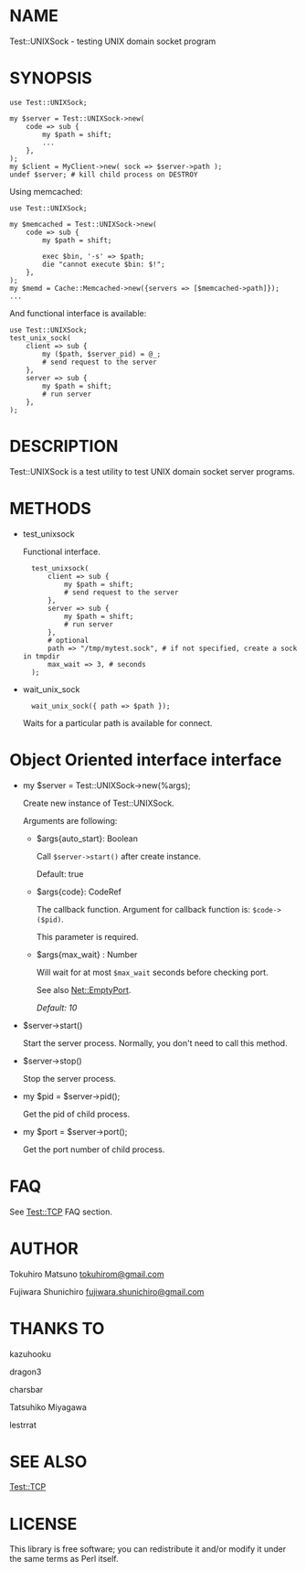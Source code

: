 # NAME

Test::UNIXSock - testing UNIX domain socket program

# SYNOPSIS

    use Test::UNIXSock;

    my $server = Test::UNIXSock->new(
        code => sub {
            my $path = shift;
            ...
        },
    );
    my $client = MyClient->new( sock => $server->path );
    undef $server; # kill child process on DESTROY

Using memcached:

    use Test::UNIXSock;

    my $memcached = Test::UNIXSock->new(
        code => sub {
            my $path = shift;

            exec $bin, '-s' => $path;
            die "cannot execute $bin: $!";
        },
    );
    my $memd = Cache::Memcached->new({servers => [$memcached->path]});
    ...

And functional interface is available:

    use Test::UNIXSock;
    test_unix_sock(
        client => sub {
            my ($path, $server_pid) = @_;
            # send request to the server
        },
        server => sub {
            my $path = shift;
            # run server
        },
    );

# DESCRIPTION

Test::UNIXSock is a test utility to test UNIX domain socket server programs.

# METHODS

- test\_unixsock

    Functional interface.

        test_unixsock(
            client => sub {
                my $path = shift;
                # send request to the server
            },
            server => sub {
                my $path = shift;
                # run server
            },
            # optional
            path => "/tmp/mytest.sock", # if not specified, create a sock in tmpdir
            max_wait => 3, # seconds
        );

- wait\_unix\_sock

        wait_unix_sock({ path => $path });

    Waits for a particular path is available for connect.

# Object Oriented interface interface

- my $server = Test::UNIXSock->new(%args);

    Create new instance of Test::UNIXSock.

    Arguments are following:

    - $args{auto\_start}: Boolean

        Call `$server->start()` after create instance.

        Default: true

    - $args{code}: CodeRef

        The callback function. Argument for callback function is: `$code->($pid)`.

        This parameter is required.

    - $args{max\_wait} : Number

        Will wait for at most `$max_wait` seconds before checking port.

        See also [Net::EmptyPort](https://metacpan.org/pod/Net::EmptyPort).

        _Default: 10_

- $server->start()

    Start the server process. Normally, you don't need to call this method.

- $server->stop()

    Stop the server process.

- my $pid = $server->pid();

    Get the pid of child process.

- my $port = $server->port();

    Get the port number of child process.

# FAQ

See [Test::TCP](https://metacpan.org/pod/Test::TCP) FAQ section.

# AUTHOR

Tokuhiro Matsuno <tokuhirom@gmail.com>

Fujiwara Shunichiro <fujiwara.shunichiro@gmail.com>

# THANKS TO

kazuhooku

dragon3

charsbar

Tatsuhiko Miyagawa

lestrrat

# SEE ALSO

[Test::TCP](https://metacpan.org/pod/Test::TCP)

# LICENSE

This library is free software; you can redistribute it and/or modify
it under the same terms as Perl itself.
